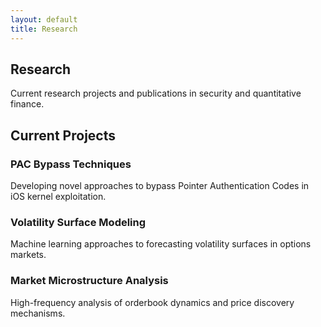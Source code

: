 ```yaml
---
layout: default
title: Research
---
```


<section class="hero">
    <h1>Research</h1>
    <p class="description">
        Current research projects and publications in security and quantitative finance.
    </p>
</section>

<section>
    <h2>Current Projects</h2>
    <div class="grid">
        <div class="card">
            <h3>PAC Bypass Techniques</h3>
            <p>Developing novel approaches to bypass Pointer Authentication Codes in iOS kernel exploitation.</p>
        </div>
        <div class="card">
            <h3>Volatility Surface Modeling</h3>
            <p>Machine learning approaches to forecasting volatility surfaces in options markets.</p>
        </div>
        <div class="card">
            <h3>Market Microstructure Analysis</h3>
            <p>High-frequency analysis of orderbook dynamics and price discovery mechanisms.</p>
        </div>
    </div>
</section>
